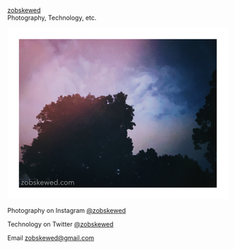 [zobskewed](http://zobskewed.com)
<br />
Photography, Technology, etc.

<!--![colorful_trees_and_sky_small.jpg](colorful_trees_and_sky_small.jpg)-->
<img src="colorful_trees_and_sky_small.jpg" width="500" />
<br />

Photography on Instagram [@zobskewed](http://zobskewed.com/instagram)

Technology on Twitter [@zobskewed](http://zobskewed.com/twitter)

Email [zobskewed@gmail.com](mailto:zobskewed@gmail.com)

<!--
[Visit Amazon](https://www.amazon.com/?&_encoding=UTF8&tag=zobskewed-20&linkCode=ur2&linkId=89d99b8bc966b26db86a1e808a43a895&camp=1789&creative=9325)
-->
